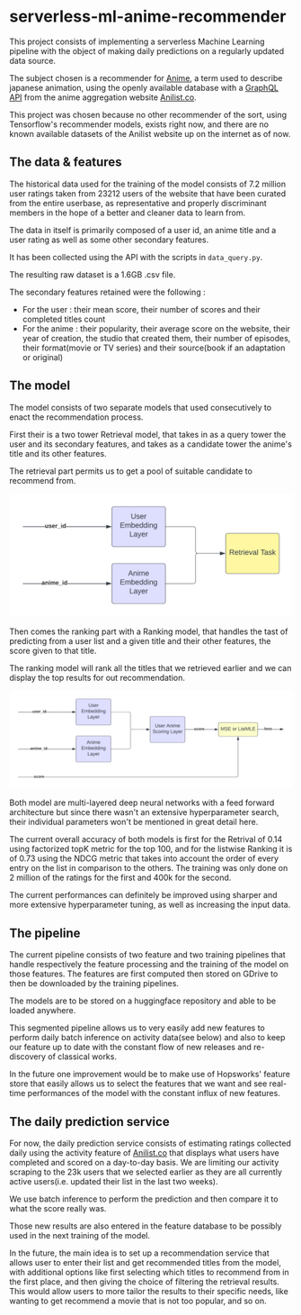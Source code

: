 # serverless-ml-anime-recommender

This project consists of implementing a serverless Machine Learning pipeline
with the object of making daily predictions on a regularly updated data source.

The subject chosen is a recommender for [Anime](https://en.wikipedia.org/wiki/Anime), a term used to describe japanese animation,
using the openly available database with a [GraphQL API](https://anilist.co/graphiql?query=) from the anime aggregation website
[Anilist.co](https://anilist.co/).

This project was chosen because no other recommender of the sort, using
Tensorflow's recommender models, exists right now, and there are no known
available datasets of the Anilist website up on the internet as of now.

## The data & features

The historical data used for the training of the model consists of 7.2 million
user ratings taken from 23212 users of the website that have been curated from
the entire userbase, as representative and properly discriminant members in the
hope of a better and cleaner data to learn from.

The data in itself is primarily composed of a user id, an anime title and a user
rating as well as some other secondary features.

It has been collected using the API with the scripts in `data_query.py`.

The resulting raw dataset is a 1.6GB .csv file.

The secondary features retained were the following :

- For the user : their mean score, their number of scores and their completed
    titles count
- For the anime : their popularity, their average score on the website, their
    year of creation, the studio that created them, their number of episodes, their
    format(movie or TV series) and their source(book if an adaptation or
    original)

## The model

The model consists of two separate models that used consecutively to enact the
recommendation process. 

First their is a two tower Retrieval model, that takes
in as a query tower the user and its secondary features, and takes as
a candidate tower the anime's title and its other features. 

The retrieval part permits us to get a pool of suitable candidate to recommend
from.

![Retrieval model UML](https://raw.githubusercontent.com/backgroundhumeur/serverless-ml-anime-recommender/main/imgs/user_anime_retrieval.png)

Then comes the ranking part with a Ranking model, that handles the tast of
predicting from a user list and a given title and their other features, the
score given to that title.

The ranking model will rank all the titles that we retrieved earlier and we can
display the top results for out recommendation.

![Ranking model UML](https://raw.githubusercontent.com/backgroundhumeur/serverless-ml-anime-recommender/main/imgs/user_anime_ranking.png)

Both model are multi-layered deep neural networks with a feed forward
architecture but since there wasn't an extensive hyperparameter search, their
individual parameters won't be mentioned in great detail here.

The current overall accuracy of both models is first for the Retrival of 0.14
using factorized topK metric for the top 100, and for the listwise Ranking it is
of 0.73 using the NDCG metric that takes into account the order of every entry
on the list in comparison to the others. The training was only done on 2 million
of the ratings for the first and 400k for the second.

The current performances can definitely be improved using sharper and more
extensive hyperparameter tuning, as well as increasing the input data.

## The pipeline

The current pipeline consists of two feature and two training pipelines that
handle respectively the feature processing and the training of the model on
those features. The features are first computed then stored on GDrive to then be
downloaded by the training pipelines.

The models are to be stored on a huggingface repository and able to be loaded
anywhere.

This segmented pipeline allows us to very easily add new features to perform
daily batch inference on activity data(see below) and also to keep our feature
up to date with the constant flow of new releases and re-discovery of classical
works.

In the future one improvement would be to make use of Hopsworks' feature store
that easily allows us to select the features that we want and see real-time
performances of the model with the constant influx of new features.

## The daily prediction service

For now, the daily prediction service consists of estimating ratings collected
daily using the activity feature of [Anilist.co](https://anilist.co/) that displays what users have
completed and scored on a day-to-day basis. We are limiting our activity scraping to the 23k users that we selected earlier as they are all currently active users(i.e. updated their list in the last two weeks).

We use batch inference to perform the prediction and then compare it to what the
score really was.

Those new results are also entered in the feature database to be possibly used in the
next training of the model.

In the future, the main idea is to set up a recommendation service that allows
user to enter their list and get recommended titles from the model, with
additional options like first selecting which titles to recommend from in the
first place, and then giving the choice of filtering the retrieval results.
This would allow users to more tailor the results to their specific needs, like
wanting to get recommend a movie that is not too popular, and so on.
